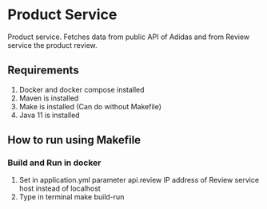 # Product Service

Product service. Fetches data from public API of Adidas and from Review service the product review.


## Requirements

1. Docker and docker compose installed
2. Maven is installed
3. Make is installed (Can do without Makefile)
4. Java 11 is installed


## How to run using Makefile

### Build and Run in docker
1. Set in application.yml parameter api.review IP address of Review service host instead of localhost
2. Type in terminal make build-run